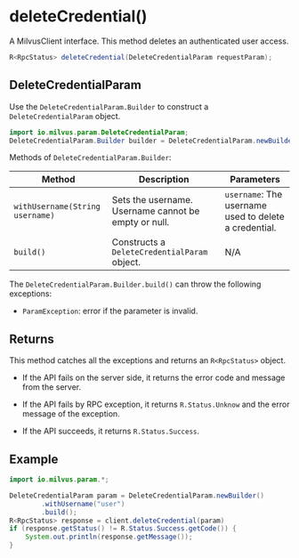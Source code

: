 # deleteCredential()

A MilvusClient interface. This method deletes an authenticated user access.

```Java
R<RpcStatus> deleteCredential(DeleteCredentialParam requestParam);
```

## DeleteCredentialParam

Use the `DeleteCredentialParam.Builder` to construct a `DeleteCredentialParam` object.

```Java
import io.milvus.param.DeleteCredentialParam;
DeleteCredentialParam.Builder builder = DeleteCredentialParam.newBuilder();
```

Methods of `DeleteCredentialParam.Builder`:

| Method                          | Description                                          | Parameters                                             |
| ------------------------------- | ---------------------------------------------------- | ------------------------------------------------------ |
| `withUsername(String username)` | Sets the username. Username cannot be empty or null. | `username`: The username used to delete a credential. |
| `build()`                       | Constructs a `DeleteCredentialParam` object.         | N/A                                                    |

The `DeleteCredentialParam.Builder.build()` can throw the following exceptions:

- `ParamException`: error if the parameter is invalid.

## Returns

This method catches all the exceptions and returns an `R<RpcStatus>` object.

- If the API fails on the server side, it returns the error code and message from the server.

- If the API fails by RPC exception, it returns `R.Status.Unknow` and the error message of the exception.

- If the API succeeds, it returns `R.Status.Success`.

## Example

```Java
import io.milvus.param.*;

DeleteCredentialParam param = DeleteCredentialParam.newBuilder()
        .withUsername("user")
        .build();
R<RpcStatus> response = client.deleteCredential(param)
if (response.getStatus() != R.Status.Success.getCode()) {
    System.out.println(response.getMessage());
}
```
